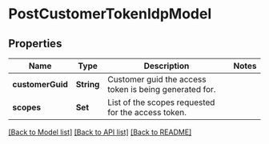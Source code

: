 # PostCustomerTokenIdpModel

## Properties
Name | Type | Description | Notes
------------ | ------------- | ------------- | -------------
**customerGuid** | **String** | Customer guid the access token is being generated for. | 
**scopes** | **Set<String>** | List of the scopes requested for the access token. | 

[[Back to Model list]](../README.md#documentation-for-models) [[Back to API list]](../README.md#documentation-for-api-endpoints) [[Back to README]](../README.md)


